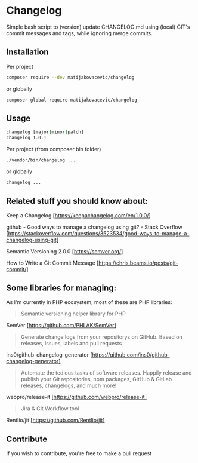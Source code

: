 # Changelog

Simple bash script to (version) update CHANGELOG.md using (local) GIT's commit messages and tags, while ignoring merge commits.

## Installation

Per project
```bash
composer require --dev matijakovacevic/changelog
```

or globally
```bash
composer global require matijakovacevic/changelog
```

## Usage

```bash
changelog [major|minor|patch]
changelog 1.0.1
```

Per project (from composer bin folder)
```bash
./vendor/bin/changelog ...
```

or globally

```bash
changelog ...
```

## Related stuff you should know about:

Keep a Changelog [https://keepachangelog.com/en/1.0.0/]

github - Good ways to manage a changelog using git? - Stack Overflow 
[https://stackoverflow.com/questions/3523534/good-ways-to-manage-a-changelog-using-git]

Semantic Versioning 2.0.0 [https://semver.org/]

How to Write a Git Commit Message [https://chris.beams.io/posts/git-commit/]

## Some libraries for managing:

As I'm currently in PHP ecosystem, most of these are PHP libraries:

> Semantic versioning helper library for PHP

SemVer [https://github.com/PHLAK/SemVer]

>Generate change logs from your repositorys on GitHub. 
Based on releases, issues, labels and pull requests

ins0/github-changelog-generator [https://github.com/ins0/github-changelog-generator]

>Automate the tedious tasks of software releases. Happily release and publish your Git repositories, npm packages, 
GitHub & GitLab releases, changelogs, and much more!

webpro/release-it [https://github.com/webpro/release-it]

>Jira & Git Workflow tool

Rentlio/jit [https://github.com/Rentlio/jit]


## Contribute

If you wish to contribute, you're free to make a pull request
